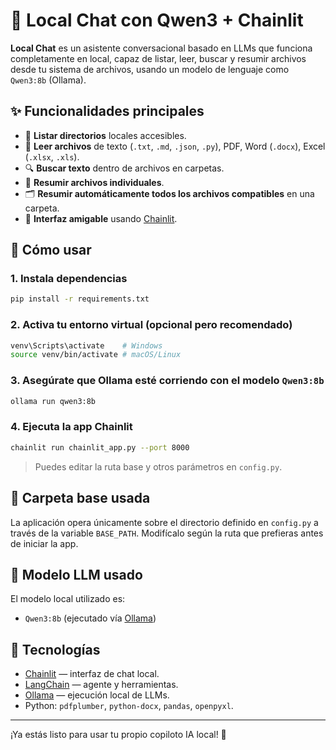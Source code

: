 # 🧠 Local Chat con Qwen3 + Chainlit

**Local Chat** es un asistente conversacional basado en LLMs que funciona completamente en local, capaz de listar, leer, buscar y resumir archivos desde tu sistema de archivos, usando un modelo de lenguaje como `Qwen3:8b` (Ollama).

## ✨ Funcionalidades principales

- 📂 **Listar directorios** locales accesibles.
- 📄 **Leer archivos** de texto (`.txt`, `.md`, `.json`, `.py`), PDF, Word (`.docx`), Excel (`.xlsx`, `.xls`).
- 🔍 **Buscar texto** dentro de archivos en carpetas.
- 🧾 **Resumir archivos individuales**.
- 🗂 **Resumir automáticamente todos los archivos compatibles** en una carpeta.
- 💬 **Interfaz amigable** usando [Chainlit](https://docs.chainlit.io/).

## 🚀 Cómo usar

### 1. Instala dependencias
```bash
pip install -r requirements.txt
````

### 2. Activa tu entorno virtual (opcional pero recomendado)

```bash
venv\Scripts\activate    # Windows
source venv/bin/activate # macOS/Linux
```

### 3. Asegúrate que Ollama esté corriendo con el modelo `Qwen3:8b`

```bash
ollama run qwen3:8b
```

### 4. Ejecuta la app Chainlit

```bash
chainlit run chainlit_app.py --port 8000
```

> Puedes editar la ruta base y otros parámetros en `config.py`.

## 📁 Carpeta base usada

La aplicación opera únicamente sobre el directorio definido en `config.py` a
través de la variable `BASE_PATH`. Modifícalo según la ruta que prefieras
antes de iniciar la app.

## 🧠 Modelo LLM usado

El modelo local utilizado es:

* `Qwen3:8b` (ejecutado vía [Ollama](https://ollama.com))

## 🧰 Tecnologías

* [Chainlit](https://docs.chainlit.io/) — interfaz de chat local.
* [LangChain](https://www.langchain.com/) — agente y herramientas.
* [Ollama](https://ollama.com) — ejecución local de LLMs.
* Python: `pdfplumber`, `python-docx`, `pandas`, `openpyxl`.

---

¡Ya estás listo para usar tu propio copiloto IA local! 🤖
